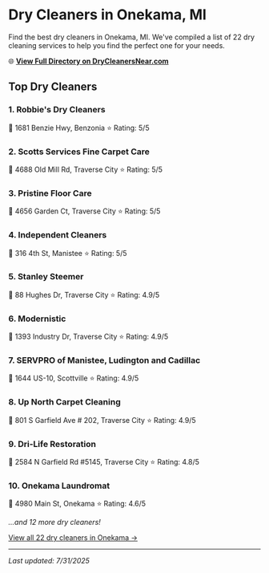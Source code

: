 # Dry Cleaners in Onekama, MI

Find the best dry cleaners in Onekama, MI. We've compiled a list of 22 dry cleaning services to help you find the perfect one for your needs.

🌐 **[View Full Directory on DryCleanersNear.com](https://drycleanersnear.com/city/USA/MI/Onekama)**

## Top Dry Cleaners

### 1. Robbie's Dry Cleaners
📍 1681 Benzie Hwy, Benzonia
⭐ Rating: 5/5

### 2. Scotts Services Fine Carpet Care
📍 4688 Old Mill Rd, Traverse City
⭐ Rating: 5/5

### 3. Pristine Floor Care
📍 4656 Garden Ct, Traverse City
⭐ Rating: 5/5

### 4. Independent Cleaners
📍 316 4th St, Manistee
⭐ Rating: 5/5

### 5. Stanley Steemer
📍 88 Hughes Dr, Traverse City
⭐ Rating: 4.9/5

### 6. Modernistic
📍 1393 Industry Dr, Traverse City
⭐ Rating: 4.9/5

### 7. SERVPRO of Manistee, Ludington and Cadillac
📍 1644 US-10, Scottville
⭐ Rating: 4.9/5

### 8. Up North Carpet Cleaning
📍 801 S Garfield Ave # 202, Traverse City
⭐ Rating: 4.9/5

### 9. Dri-Life Restoration
📍 2584 N Garfield Rd #5145, Traverse City
⭐ Rating: 4.8/5

### 10. Onekama Laundromat
📍 4980 Main St, Onekama
⭐ Rating: 4.6/5


*...and 12 more dry cleaners!*

[View all 22 dry cleaners in Onekama →](https://drycleanersnear.com/city/USA/MI/Onekama)

---

*Last updated: 7/31/2025*
